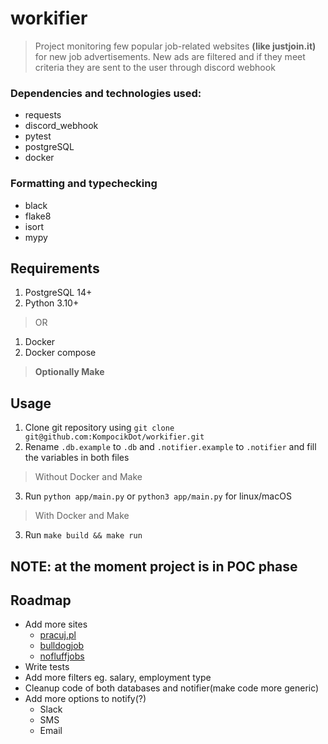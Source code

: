 # workifier

> Project monitoring few popular job-related websites **(like justjoin.it)** for new job advertisements. New ads are filtered and if they meet criteria they are sent to the user through discord webhook

### Dependencies and technologies used:
- requests
- discord_webhook
- pytest
- postgreSQL
- docker

### Formatting and typechecking
- black
- flake8
- isort
- mypy

## Requirements
1. PostgreSQL 14+
2. Python 3.10+
> OR
1. Docker
2. Docker compose

> **Optionally Make**

## Usage

1. Clone git repository using `git clone git@github.com:KompocikDot/workifier.git`
2. Rename `.db.example` to `.db` and `.notifier.example` to `.notifier` and fill the variables in both files
> Without Docker and Make
3. Run `python app/main.py` or `python3 app/main.py` for linux/macOS
> With Docker and Make
3. Run `make build && make run`


## NOTE: at the moment project is in POC phase

## Roadmap
- Add more sites
  - [pracuj.pl](https://it.pracuj.pl)
  - [bulldogjob](https://bulldogjob.pl)
  - [nofluffjobs](https://nofluffjobs.com/pl/)
- Write tests
- Add more filters eg. salary, employment type
- Cleanup code of both databases and notifier(make code more generic) 
- Add more options to notify(?)
  - Slack
  - SMS
  - Email
